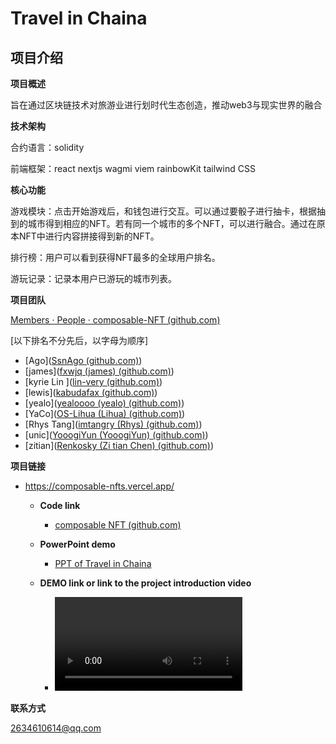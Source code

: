 # Travel in Chaina

## 项目介绍

**项目概述**

旨在通过区块链技术对旅游业进行划时代生态创造，推动web3与现实世界的融合

**技术架构**

合约语言：solidity

前端框架：react nextjs wagmi viem rainbowKit tailwind CSS

**核心功能**

游戏模块：点击开始游戏后，和钱包进行交互。可以通过要骰子进行抽卡，根据抽到的城市得到相应的NFT。若有同一个城市的多个NFT，可以进行融合。通过在原本NFT中进行内容拼接得到新的NFT。

 排行榜：用户可以看到获得NFT最多的全球用户排名。

 游玩记录：记录本用户已游玩的城市列表。

**项目团队**

[Members · People · composable-NFT (github.com)](https://github.com/orgs/composable-NFT/people)

[以下排名不分先后，以字母为顺序]

- [Ago]([SsnAgo (github.com)](https://github.com/SsnAgo))
- [james]([fxwjq (james) (github.com)](https://github.com/fxwjq))
- [kyrie Lin ]([lin-very (github.com)](https://github.com/lin-very))
- [lewis]([kabudafax (github.com)](https://github.com/kabudafax))
- [yealo]([yealoooo (yealo) (github.com)](https://github.com/yealoooo))
- [YaCo]([OS-Lihua (Lihua) (github.com)](https://github.com/OS-Lihua))
- [Rhys Tang]([imtangry (Rhys) (github.com)](https://github.com/imtangry))
- [unic]([YooogiYun (YooogiYun) (github.com)](https://github.com/YooogiYun))
- [zitian]([Renkosky (Zi tian Chen) (github.com)](https://github.com/Renkosky))

**项目链接**

- https://composable-nfts.vercel.app/

  - **Code link**
    -  [composable NFT (github.com)](https://github.com/composable-NFT)

  - **PowerPoint demo** 
    
    - [PPT of Travel in Chaina](ppt/China-Web3-NFT_final.pptx)
  - **DEMO link or link to the project introduction video** 
    
    - <video src="D:\github\2024-Solidity-Hackathon-Shanghai\Projects\Travel in Chaina\vedio\demoshow.mp4"></video>

**联系方式**

2634610614@qq.com

